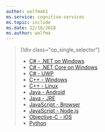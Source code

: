 ```yaml
---
author: wolfma61
ms.service: cognitive-services
ms.topic: include
ms.date: 12/18/2018
ms.author: wolfma
---
```


> [!div class="op_single_selector"]
> - [C# - .NET on Windows](~/articles/cognitive-services/speech-service/quickstart-csharp-dotnet-windows.md)
> - [C# - .NET Core on Windows](~/articles/cognitive-services/speech-service/quickstart-csharp-dotnetcore-windows.md)
> - [C# - UWP](~/articles/cognitive-services/speech-service/quickstart-csharp-uwp.md)
> - [C++ - Windows](~/articles/cognitive-services/speech-service/quickstart-cpp-windows.md)
> - [C++ - Linux](~/articles/cognitive-services/speech-service/quickstart-cpp-linux.md)
> - [Java - Android](~/articles/cognitive-services/speech-service/quickstart-java-android.md)
> - [Java - JRE](~/articles/cognitive-services/speech-service/quickstart-java-jre.md)
> - [JavaScript - Browser](~/articles/cognitive-services/speech-service/quickstart-js-browser.md)
> - [JavaScript - Node.js](~/articles/cognitive-services/speech-service/quickstart-js-node.md)
> - [Objective-C - iOS](~/articles/cognitive-services/speech-service/quickstart-objectivec-ios.md)
> - [Python](~/articles/cognitive-services/speech-service/quickstart-python.md)
